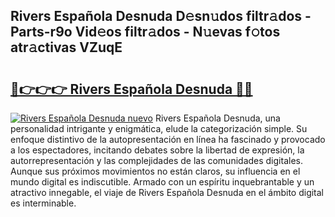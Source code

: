 ## Rivers Española Desnuda D𝚎sn𝚞dos filtr𝚊dos - Parts-r9o Vid𝚎os filtr𝚊dos - N𝚞evas f𝚘tos atr𝚊ctivas VZuqE

# <h2><a href="http://mb9vfk.tromn.icu/?c=Rivers+Espa%c3%b1ola+Desnuda">🔗👉👉👉 Rivers Española Desnuda 🔗🔗</a></h2>

[![Rivers Española Desnuda nuevo](https://i.imgur.com/pEAQMta.gif)](http://mb9vfk.tromn.icu/?c=Rivers+Espa%c3%b1ola+Desnuda)
Rivers Española Desnuda, una personalidad intrigante y enigmática, elude la categorización simple. Su enfoque distintivo de la autopresentación en línea ha fascinado y provocado a los espectadores, incitando debates sobre la libertad de expresión, la autorrepresentación y las complejidades de las comunidades digitales. Aunque sus próximos movimientos no están claros, su influencia en el mundo digital es indiscutible. Armado con un espíritu inquebrantable y un atractivo innegable, el viaje de Rivers Española Desnuda en el ámbito digital es interminable.
